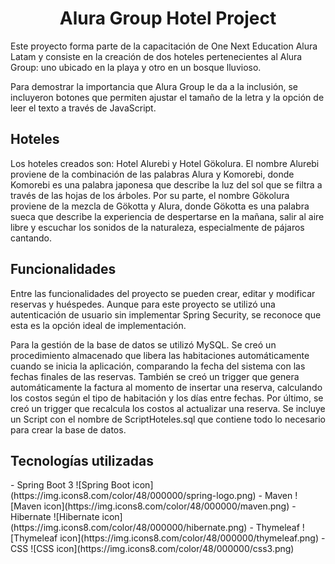 <h1 align="center">Alura Group Hotel Project</h1
<p>Este proyecto forma parte de la capacitación de One Next Education Alura Latam y consiste en la creación de dos hoteles pertenecientes al Alura Group: uno ubicado en la playa y otro en un bosque lluvioso.</p>
<p>Para demostrar la importancia que Alura Group le da a la inclusión, se incluyeron botones que permiten ajustar el tamaño de la letra y la opción de leer el texto a través de JavaScript.</p>
<h2>Hoteles</h2>
<p>Los hoteles creados son: Hotel Alurebi y Hotel Gökolura. El nombre Alurebi proviene de la combinación de las palabras Alura y Komorebi, donde Komorebi es una palabra japonesa que describe la luz del sol que se filtra a través de las hojas de los árboles. Por su parte, el nombre Gökolura proviene de la mezcla de Gökotta y Alura, donde Gökotta es una palabra sueca que describe la experiencia de despertarse en la mañana, salir al aire libre y escuchar los sonidos de la naturaleza, especialmente de pájaros cantando.</p>
<h2>Funcionalidades</h2>
<p>Entre las funcionalidades del proyecto se pueden crear, editar y modificar reservas y huéspedes. Aunque para este proyecto se utilizó una autenticación de usuario sin implementar Spring Security, se reconoce que esta es la opción ideal de implementación.</p>
<p>Para la gestión de la base de datos se utilizó MySQL. Se creó un procedimiento almacenado que libera las habitaciones automáticamente cuando se inicia la aplicación, comparando la fecha del sistema con las fechas finales de las reservas. 
También se creó un trigger que genera automáticamente la factura al momento de insertar una reserva, 
calculando los costos según el tipo de habitación y los días entre fechas. Por último, se creó un trigger que recalcula los costos al actualizar una reserva.
Se incluye un Script con el nombre de ScriptHoteles.sql que contiene todo lo necesario para crear la base de datos.</p>
<h2>Tecnologías utilizadas</h2>
- Spring Boot 3 ![Spring Boot icon](https://img.icons8.com/color/48/000000/spring-logo.png)
- Maven ![Maven icon](https://img.icons8.com/color/48/000000/maven.png)
- Hibernate ![Hibernate icon](https://img.icons8.com/color/48/000000/hibernate.png)
- Thymeleaf ![Thymeleaf icon](https://img.icons8.com/color/48/000000/thymeleaf.png)
- CSS ![CSS icon](https://img.icons8.com/color/48/000000/css3.png)

